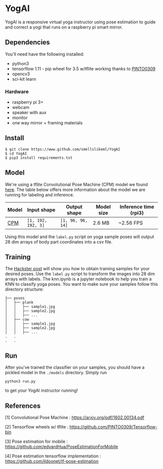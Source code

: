 # YogAI 

YogAI is a responsive virtual yoga instructor using pose estimation to guide and correct a yogi that runs on a raspberry pi smart mirror. 

## Dependencies

You'll need have the following installed:
- python3
- tensorflow 1.11 -  pip wheel for 3.5 w/tflite working thanks to [PINTO0309](https://github.com/PINTO0309/Tensorflow-bin)
- opencv3
- sci-kit learn

### Hardware
- raspberry pi 3+
- webcam
- speaker with aux 
- monitor
- one way mirror + framing materials

## Install
```
$ git clone https://www.github.com/smellslikeml/YogAI
$ cd YogAI
$ pip3 install requirements.txt
```

## Model
We're using a tflite Convolutional Pose Machine (CPM) model we found [here](https://github.com/edvardHua/PoseEstimationForMobile/tree/master/release/cpm_model). The table below offers more information about the model we are running for labeling and inference.

| Model | Input shape | Output shape | Model size | Inference time (rpi3) |
| --- | --- | --- | --- | --- |
| [CPM](https://arxiv.org/pdf/1602.00134.pdf) | ``` [1, 192, 192, 3] ``` | ``` [1, 96, 96, 14] ``` | 2.6 MB | ~2.56 FPS |

Using this model and the ``` label.py ``` script on yoga sample poses will output 28 dim arrays of body part coordinates into a csv file.

## Training 

The [Hackster post](https://www.hackster.io/yogai/yogai-smart-personal-trainer-f53744) will show you how to obtain training samples for your desired poses. Use the ```label.py``` script to transform the images into 28 dim arrays with labels. The knn.ipynb is a jupyter notebook to help you train a KNN to classify yoga poses. You want to make sure your samples follow this directory structure:

```
├── poses
│   ├── plank
│   │   ├── sample1.jpg
│   │   ├── sample2.jpg
│   │   ├── ...
│   ├── cow
│   │   ├── sample1.jpg
│   │   ├── sample2.jpg
│   │   ├── ...
.   .
.   .
```

## Run
After you've trained the classifier on your samples, you should have a pickled model in the ``` ./models ``` directory. Simply run
```
python3 run.py
```
to get your YogAI instructor running!

## References
[1] Convolutional Pose Machine : https://arxiv.org/pdf/1602.00134.pdf

[2] Tensorflow wheels w/ tflite : https://github.com/PINTO0309/Tensorflow-bin

[3] Pose estimation for mobile : https://github.com/edvardHua/PoseEstimationForMobile

[4] Pose estimation tensorflow implementation : https://github.com/ildoonet/tf-pose-estimation
